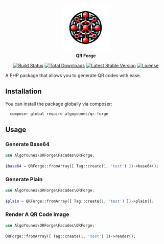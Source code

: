 <p align="center">
<img width="150" height="150" src="assets/logo.png" alt="QR Forge"/>
<br><b>QR Forge</b>
</p>
<p align="center">
<a href="https://github.com/algoyounes/qr-forge/actions"><img src="https://github.com/algoyounes/qr-forge/actions/workflows/unit-tests.yml/badge.svg" alt="Build Status"></a>
<a href="https://packagist.org/packages/algoyounes/qr-forge"><img src="https://img.shields.io/packagist/dt/algoyounes/qr-forge" alt="Total Downloads"></a>
<a href="https://packagist.org/packages/algoyounes/qr-forge"><img src="https://img.shields.io/packagist/v/algoyounes/qr-forge" alt="Latest Stable Version"></a>
<a href="https://packagist.org/packages/algoyounes/qr-forge"><img src="https://img.shields.io/packagist/l/algoyounes/qr-forge" alt="License"></a>
</p>

A PHP package that allows you to generate QR codes with ease.

## Installation

You can install the package globally via composer:

```bash
  composer global require algoyounes/qr-forge
```

## Usage

### Generate Base64

```php
use AlgoYounes\QRForge\Facades\QRForge;

$base64 = QRForge::fromArray([ Tag::create(1, 'test') ])->base64();
```

### Generate Plain

```php
use AlgoYounes\QRForge\Facades\QRForge;

$plain = QRForge::fromArray([ Tag::create(1, 'test') ])->plain();
```

### Render A QR Code Image

```php
use AlgoYounes\QRForge\Facades\QRForge;

QRForge::fromArray([ Tag::create(1, 'test') ])->render();
```
